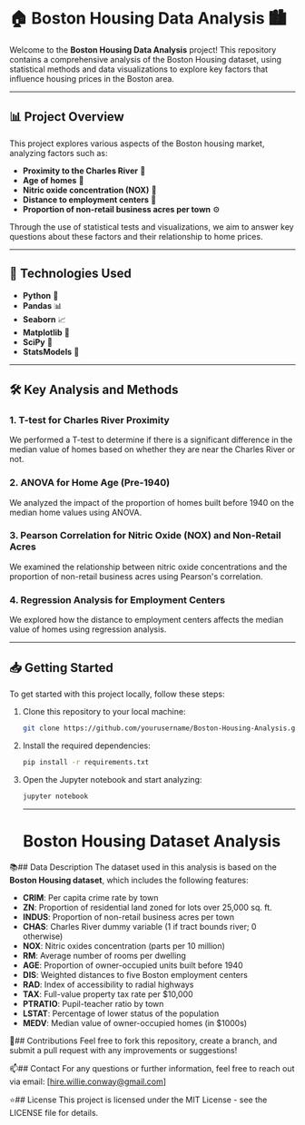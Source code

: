 # 🏠 **Boston Housing Data Analysis** 🏙️

Welcome to the **Boston Housing Data Analysis** project! This repository contains a comprehensive analysis of the Boston Housing dataset, using statistical methods and data visualizations to explore key factors that influence housing prices in the Boston area.

---

## 📊 **Project Overview**

This project explores various aspects of the Boston housing market, analyzing factors such as:

- **Proximity to the Charles River** 🌊
- **Age of homes** 📅
- **Nitric oxide concentration (NOX)** 🧪
- **Distance to employment centers** 🚗
- **Proportion of non-retail business acres per town** ⚙️

Through the use of statistical tests and visualizations, we aim to answer key questions about these factors and their relationship to home prices.

---

## 🔧 **Technologies Used**

- **Python** 🐍
- **Pandas** 📊
- **Seaborn** 📈
- **Matplotlib** 🎨
- **SciPy** 🧮
- **StatsModels** 📐

---

## 🛠️ **Key Analysis and Methods**

### 1. **T-test for Charles River Proximity**  
We performed a T-test to determine if there is a significant difference in the median value of homes based on whether they are near the Charles River or not.

### 2. **ANOVA for Home Age (Pre-1940)**  
We analyzed the impact of the proportion of homes built before 1940 on the median home values using ANOVA.

### 3. **Pearson Correlation for Nitric Oxide (NOX) and Non-Retail Acres**  
We examined the relationship between nitric oxide concentrations and the proportion of non-retail business acres using Pearson's correlation.

### 4. **Regression Analysis for Employment Centers**  
We explored how the distance to employment centers affects the median value of homes using regression analysis.

---

## 📥 **Getting Started**

To get started with this project locally, follow these steps:

1. Clone this repository to your local machine:
   ```bash
   git clone https://github.com/yourusername/Boston-Housing-Analysis.git
   ```
2. Install the required dependencies:
   ```bash
   pip install -r requirements.txt
   ```
3. Open the Jupyter notebook and start analyzing:
   ```bash
   jupyter notebook
   ```
   ---

   # Boston Housing Dataset Analysis

📚## Data Description
The dataset used in this analysis is based on the **Boston Housing dataset**, which includes the following features:

- **CRIM**: Per capita crime rate by town
- **ZN**: Proportion of residential land zoned for lots over 25,000 sq. ft.
- **INDUS**: Proportion of non-retail business acres per town
- **CHAS**: Charles River dummy variable (1 if tract bounds river; 0 otherwise)
- **NOX**: Nitric oxides concentration (parts per 10 million)
- **RM**: Average number of rooms per dwelling
- **AGE**: Proportion of owner-occupied units built before 1940
- **DIS**: Weighted distances to five Boston employment centers
- **RAD**: Index of accessibility to radial highways
- **TAX**: Full-value property tax rate per $10,000
- **PTRATIO**: Pupil-teacher ratio by town
- **LSTAT**: Percentage of lower status of the population
- **MEDV**: Median value of owner-occupied homes (in $1000s)

📝## Contributions
Feel free to fork this repository, create a branch, and submit a pull request with any improvements or suggestions!

📫## Contact
For any questions or further information, feel free to reach out via email: [hire.willie.conway@gmail.com]

⭐## License
This project is licensed under the MIT License - see the LICENSE file for details.

